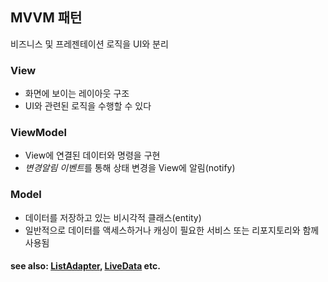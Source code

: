 ## MVVM 패턴
비즈니스 및 프레젠테이션 로직을 UI와 분리

### View
- 화면에 보이는 레이아웃 구조
- UI와 관련된 로직을 수행할 수 있다

### ViewModel
- View에 연결된 데이터와 명령을 구현
- *변경알림 이벤트*를 통해 상태 변경을 View에 알림(notify)

### Model
- 데이터를 저장하고 있는 비시각적 클래스(entity)
- 일반적으로 데이터를 액세스하거나 캐싱이 필요한 서비스 또는 리포지토리와 함께 사용됨



#### see also: [ListAdapter](""), [LiveData]("") etc.